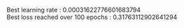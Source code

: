 Best learning rate : 0.00031622776601683794\
Best loss reached over 100 epochs : 0.31763112902641294
